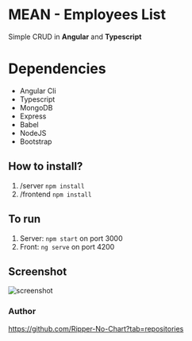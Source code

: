 # MEAN - Employees List

Simple CRUD in **Angular** and **Typescript**

# Dependencies

- Angular Cli
- Typescript
- MongoDB
- Express
- Babel
- NodeJS
- Bootstrap

## How to install?

1) /server `npm install`
2) /frontend `npm install`

## To run

1) Server: `npm start` on port 3000
2) Front: `ng serve` on port 4200

## Screenshot

![screenshot](https://github.com/Ripper-No-Chart/Employees-List/blob/master/frontend/src/assets/print.png)

### Author

https://github.com/Ripper-No-Chart?tab=repositories

